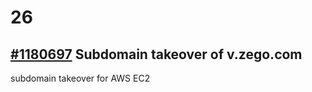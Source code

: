 # 26

## [ \#1180697](https://hackerone.com/reports/1180697) Subdomain takeover of v.zego.com

subdomain takeover for AWS EC2

